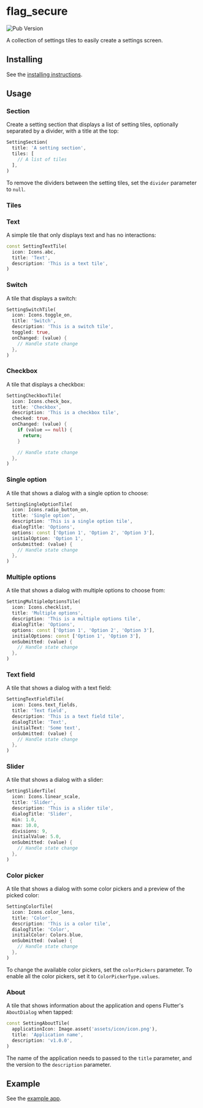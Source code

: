 # flag_secure

![Pub Version](https://img.shields.io/pub/v/settings_tiles)

A collection of settings tiles to easily create a settings screen.

## Installing

See the [installing instructions](https://pub.dev/packages/settings_tiles/install).

## Usage

### Section

Create a setting section that displays a list of setting tiles, optionally separated by a divider, with a title at the top:

```dart
SettingSection(
  title: 'A setting section',
  tiles: [
    // A list of tiles
  ],
)
```

To remove the dividers between the setting tiles, set the `divider` parameter to `null`.

### Tiles

### Text

A simple tile that only displays text and has no interactions:

```dart
const SettingTextTile(
  icon: Icons.abc,
  title: 'Text',
  description: 'This is a text tile',
)
```

### Switch

A tile that displays a switch:

```dart
SettingSwitchTile(
  icon: Icons.toggle_on,
  title: 'Switch',
  description: 'This is a switch tile',
  toggled: true,
  onChanged: (value) {
    // Handle state change
  },
)
```

### Checkbox

A tile that displays a checkbox:

```dart
SettingCheckboxTile(
  icon: Icons.check_box,
  title: 'Checkbox',
  description: 'This is a checkbox tile',
  checked: true,
  onChanged: (value) {
    if (value == null) {
      return;
    }

    // Handle state change
  },
)
```

### Single option

A tile that shows a dialog with a single option to choose:

```dart
SettingSingleOptionTile(
  icon: Icons.radio_button_on,
  title: 'Single option',
  description: 'This is a single option tile',
  dialogTitle: 'Options',
  options: const ['Option 1', 'Option 2', 'Option 3'],
  initialOption: 'Option 1',
  onSubmitted: (value) {
    // Handle state change
  },
)
```

### Multiple options

A tile that shows a dialog with multiple options to choose from:

```dart
SettingMultipleOptionsTile(
  icon: Icons.checklist,
  title: 'Multiple options',
  description: 'This is a multiple options tile',
  dialogTitle: 'Options',
  options: const ['Option 1', 'Option 2', 'Option 3'],
  initialOptions: const ['Option 1', 'Option 3'],
  onSubmitted: (value) {
    // Handle state change
  },
)
```

### Text field

A tile that shows a dialog with a text field:

```dart
SettingTextFieldTile(
  icon: Icons.text_fields,
  title: 'Text field',
  description: 'This is a text field tile',
  dialogTitle: 'Text',
  initialText: 'Some text',
  onSubmitted: (value) {
    // Handle state change
  },
)
```

### Slider

A tile that shows a dialog with a slider:

```dart
SettingSliderTile(
  icon: Icons.linear_scale,
  title: 'Slider',
  description: 'This is a slider tile',
  dialogTitle: 'Slider',
  min: 1.0,
  max: 10.0,
  divisions: 9,
  initialValue: 5.0,
  onSubmitted: (value) {
    // Handle state change
  },
)
```

### Color picker

A tile that shows a dialog with some color pickers and a preview of the picked color:

```dart
SettingColorTile(
  icon: Icons.color_lens,
  title: 'Color',
  description: 'This is a color tile',
  dialogTitle: 'Color',
  initialColor: Colors.blue,
  onSubmitted: (value) {
    // Handle state change
  },
)
```

To change the available color pickers, set the `colorPickers` parameter. To enable all the color pickers, set it to `ColorPickerType.values`.

### About

A tile that shows information about the application and opens Flutter's `AboutDialog` when tapped:

```dart
const SettingAboutTile(
  applicationIcon: Image.asset('assets/icon/icon.png'),
  title: 'Application name',
  description: 'v1.0.0',
)
```

The name of the application needs to passed to the `title` parameter, and the version to the `description` parameter.

## Example

See the [example app](https://pub.dev/packages/settings_tiles/example).
